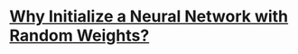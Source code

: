 # [Why Initialize a Neural Network with Random Weights?](https://machinelearningmastery.com/why-initialize-a-neural-network-with-random-weights/)